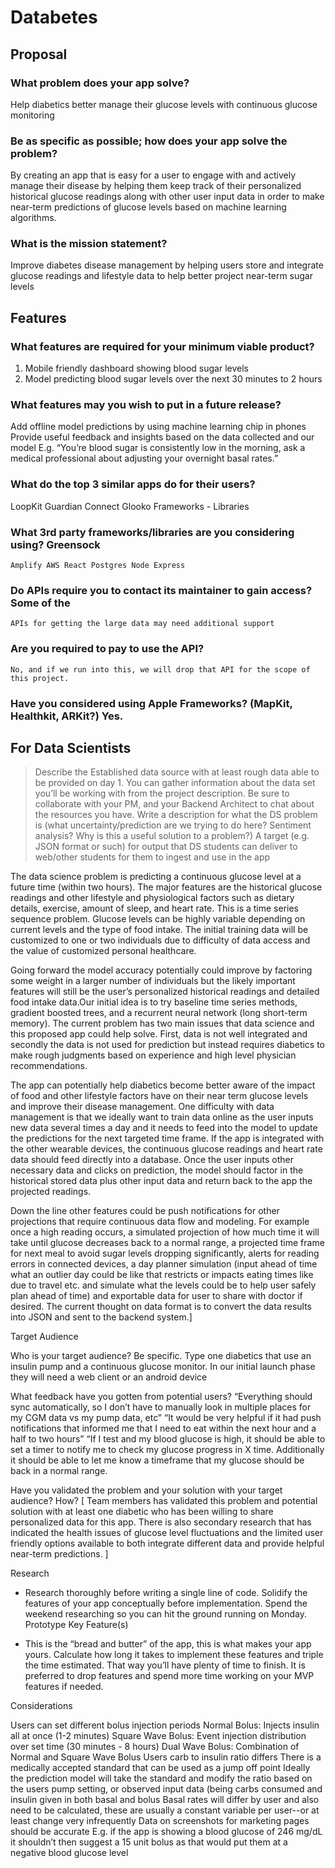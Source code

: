 # Databetes

## Proposal

### What problem does your app solve?

Help diabetics better manage their glucose levels with continuous glucose
monitoring

### Be as specific as possible; how does your app solve the problem?

By creating an app that is easy for a user to engage with and actively manage
their disease by helping them keep track of their personalized historical
glucose readings along with other user input data in order to make near-term
predictions of glucose levels based on machine learning algorithms.

### What is the mission statement?

Improve diabetes disease management by helping users store and integrate glucose
readings and lifestyle data to help better project near-term sugar levels

## Features

### What features are required for your minimum viable product?

1. Mobile friendly dashboard showing blood sugar levels
1. Model predicting blood sugar levels over the next 30 minutes to 2 hours

### What features may you wish to put in a future release?

Add offline model predictions by using machine learning chip in phones Provide
useful feedback and insights based on the data collected and our model E.g.
“You’re blood sugar is consistently low in the morning, ask a medical
professional about adjusting your overnight basal rates.”

### What do the top 3 similar apps do for their users?

LoopKit Guardian Connect Glooko Frameworks - Libraries

### What 3rd party frameworks/libraries are you considering using? Greensock

    Amplify AWS React Postgres Node Express

### Do APIs require you to contact its maintainer to gain access? Some of the

    APIs for getting the large data may need additional support

### Are you required to pay to use the API?

    No, and if we run into this, we will drop that API for the scope of this project.

### Have you considered using Apple Frameworks? (MapKit, Healthkit, ARKit?) Yes.

## For Data Scientists

> Describe the Established data source with at least rough data able to be
> provided on day 1. You can gather information about the data set you’ll be
> working with from the project description. Be sure to collaborate with your
> PM, and your Backend Architect to chat about the resources you have. Write a
> description for what the DS problem is (what uncertainty/prediction are we
> trying to do here? Sentiment analysis? Why is this a useful solution to a
> problem?) A target (e.g. JSON format or such) for output that DS students can
> deliver to web/other students for them to ingest and use in the app

The data science problem is predicting a continuous glucose level at a future
time (within two hours). The major features are the historical glucose readings
and other lifestyle and physiological factors such as dietary details, exercise,
amount of sleep, and heart rate. This is a time series sequence problem. Glucose
levels can be highly variable depending on current levels and the type of food
intake. The initial training data will be customized to one or two individuals
due to difficulty of data access and the value of customized personal
healthcare.

Going forward the model accuracy potentially could improve by factoring some
weight in a larger number of individuals but the likely important features will
still be the user’s personalized historical readings and detailed food intake
data.Our initial idea is to try baseline time series methods, gradient boosted
trees, and a recurrent neural network (long short-term memory). The current
problem has two main issues that data science and this proposed app could help
solve. First, data is not well integrated and secondly the data is not used for
prediction but instead requires diabetics to make rough judgments based on
experience and high level physician recommendations.

The app can potentially help diabetics become better aware of the impact of food
and other lifestyle factors have on their near term glucose levels and improve
their disease management. One difficulty with data management is that we ideally
want to train data online as the user inputs new data several times a day and it
needs to feed into the model to update the predictions for the next targeted
time frame. If the app is integrated with the other wearable devices, the
continuous glucose readings and heart rate data should feed directly into a
database. Once the user inputs other necessary data and clicks on prediction,
the model should factor in the historical stored data plus other input data and
return back to the app the projected readings.

Down the line other features could be push notifications for other projections
that require continuous data flow and modeling. For example once a high reading
occurs, a simulated projection of how much time it will take until glucose
decreases back to a normal range, a projected time frame for next meal to avoid
sugar levels dropping significantly, alerts for reading errors in connected
devices, a day planner simulation (input ahead of time what an outlier day could
be like that restricts or impacts eating times like due to travel etc. and
simulate what the levels could be to help user safely plan ahead of time) and
exportable data for user to share with doctor if desired. The current thought on
data format is to convert the data results into JSON and sent to the backend
system.]

Target Audience

Who is your target audience? Be specific. Type one diabetics that use an insulin
pump and a continuous glucose monitor. In our initial launch phase they will
need a web client or an android device

What feedback have you gotten from potential users? “Everything should sync
automatically, so I don’t have to manually look in multiple places for my CGM
data vs my pump data, etc” “It would be very helpful if it had push
notifications that informed me that I need to eat within the next hour and a
half to two hours” “If I test and my blood glucose is high, it should be able to
set a timer to notify me to check my glucose progress in X time. Additionally it
should be able to let me know a timeframe that my glucose should be back in a
normal range.

Have you validated the problem and your solution with your target audience? How?
[ Team members has validated this problem and potential solution with at least
one diabetic who has been willing to share personalized data for this app. There
is also secondary research that has indicated the health issues of glucose level
fluctuations and the limited user friendly options available to both integrate
different data and provide helpful near-term predictions. ]

Research

-   Research thoroughly before writing a single line of code. Solidify the
    features of your app conceptually before implementation. Spend the weekend
    researching so you can hit the ground running on Monday. Prototype Key
    Feature(s)

-   This is the “bread and butter” of the app, this is what makes your app
    yours. Calculate how long it takes to implement these features and triple
    the time estimated. That way you’ll have plenty of time to finish. It is
    preferred to drop features and spend more time working on your MVP features
    if needed.

Considerations

Users can set different bolus injection periods Normal Bolus: Injects insulin
all at once (1-2 minutes) Square Wave Bolus: Event injection distribution over
set time (30 minutes - 8 hours) Dual Wave Bolus: Combination of Normal and
Square Wave Bolus Users carb to insulin ratio differs There is a medically
accepted standard that can be used as a jump off point Ideally the prediction
model will take the standard and modify the ratio based on the users pump
setting, or observed input data (being carbs consumed and insulin given in both
basal and bolus Basal rates will differ by user and also need to be calculated,
these are usually a constant variable per user--or at least change very
infrequently Data on screenshots for marketing pages should be accurate E.g. if
the app is showing a blood glucose of 246 mg/dL it shouldn’t then suggest a 15
unit bolus as that would put them at a negative blood glucose level
